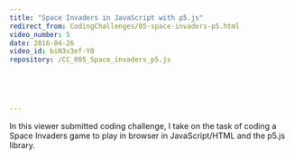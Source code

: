 ```yaml
---
title: "Space Invaders in JavaScript with p5.js"
redirect_from: CodingChallenges/05-space-invaders-p5.html
video_number: 5
date: 2016-04-26
video_id: biN3v3ef-Y0
repository: /CC_005_Space_invaders_p5.js

  


  
---
```


In this viewer submitted coding challenge, I take on the task of coding a Space Invaders game to play in browser in JavaScript/HTML and the p5.js library.

